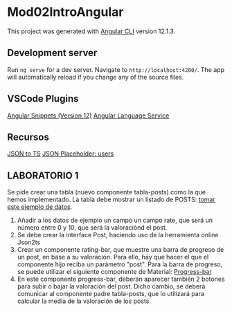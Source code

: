 # Mod02IntroAngular

This project was generated with [Angular CLI](https://github.com/angular/angular-cli) version 12.1.3.

## Development server

Run `ng serve` for a dev server. Navigate to `http://localhost:4200/`. The app will automatically reload if you change any of the source files.

## VSCode Plugins

[Angular Snippets (Version 12)](https://marketplace.visualstudio.com/items?itemName=johnpapa.Angular2) 
[Angular Language Service](https://marketplace.visualstudio.com/items?itemName=Angular.ng-template) 

## Recursos

[JSON to TS](http://json2ts.com/) 
[JSON Placeholder: users](https://jsonplaceholder.typicode.com/users)

## LABORATORIO 1

Se pide crear una tabla  (nuevo componente tabla-posts) como la que hemos implementado. La tabla debe mostrar un listado de POSTS: [tomar este ejemplo de datos](https://jsonplaceholder.typicode.com/posts).
1. Añadir a los datos de ejemplo un campo un campo rate, que será un número entre 0 y 10, que será la valoraciónd el post.
2. Se debe crear la interface Post, haciendo uso de la herramienta online Json2ts
3. Crear un componente rating-bar, que muestre una barra de progreso de un post, en base a su valoración. Para ello, hay que hacer el que el componente hijo reciba un parámetro "post". Para la barra de progreso, se puede utilizar el siguiente componente de Material: [Progress-bar](https://material.angular.io/components/progress-bar/overview)
4. En este componente progress-bar, deberán aparecer también 2 botones para subir o bajar la valoración del post. Dicho cambio, se deberá comunicar al componente padre tabla-posts, que lo utilizará para calcular la media de la valoración de los posts.